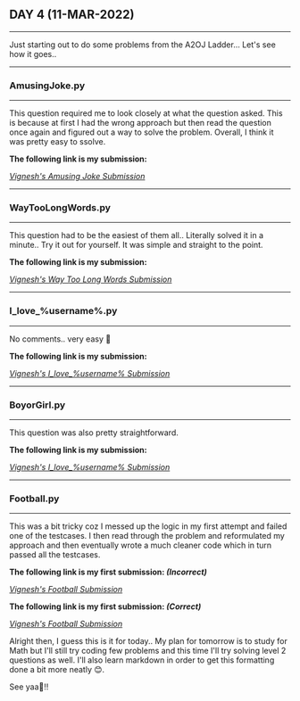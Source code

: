 ## **DAY 4 (11-MAR-2022)**
---
Just starting out to do some problems from the A2OJ Ladder... Let's see how it goes..

---
### **AmusingJoke.py**
---
This question required me to look closely at what the question asked. This is because at first I had the wrong approach but then read the question once again and figured out a way to solve the problem. Overall, I think it was pretty easy to ssolve.

**The following link is my submission:**

*[Vignesh's Amusing Joke Submission](https://codeforces.com/problemset/submission/141/149363118)*

---
### **WayTooLongWords.py**
---
This question had to be the easiest of them all.. Literally solved it in a minute.. Try it out for yourself. It was simple and straight to the point.

**The following link is my submission:**

*[Vignesh's Way Too Long Words Submission](https://codeforces.com/problemset/submission/71/149363322)*

---
### **I_love_%username%.py**
---
No comments.. very easy 🙂

**The following link is my submission:**

*[Vignesh's I_love_%username% Submission](https://codeforces.com/problemset/submission/155/149363847)*

---
### **BoyorGirl.py**
---
This question was also pretty straightforward.

**The following link is my submission:**

*[Vignesh's I_love_%username% Submission](https://codeforces.com/problemset/submission/236/149364663)*

---
### **Football.py**
---
This was a bit tricky coz I messed up the logic in my first attempt and failed one of the testcases. I then read through the problem and reformulated my approach and then eventually wrote a much cleaner code which in turn passed all the testcases.

**The following link is my first submission: *(Incorrect)***

*[Vignesh's Football Submission](https://codeforces.com/problemset/submission/96/149373844)*

**The following link is my first submission: *(Correct)***

*[Vignesh's Football Submission](https://codeforces.com/problemset/submission/96/149374401)*


Alright then, I guess this is it for today.. My plan for tomorrow is to study for Math but I'll still try coding few problems and this time I'll try solving level 2 questions as well. I'll also learn markdown in order to get this formatting done a bit more neatly 😊.

See yaa👋!!

